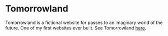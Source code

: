 # Tomorrowland

Tomorrowland is a fictional website for passes to an imaginary world of the future. One of my first websites ever built. See Tomorrowland [here](https://thearchitectsnotebook.github.io/tomorrowland/).
